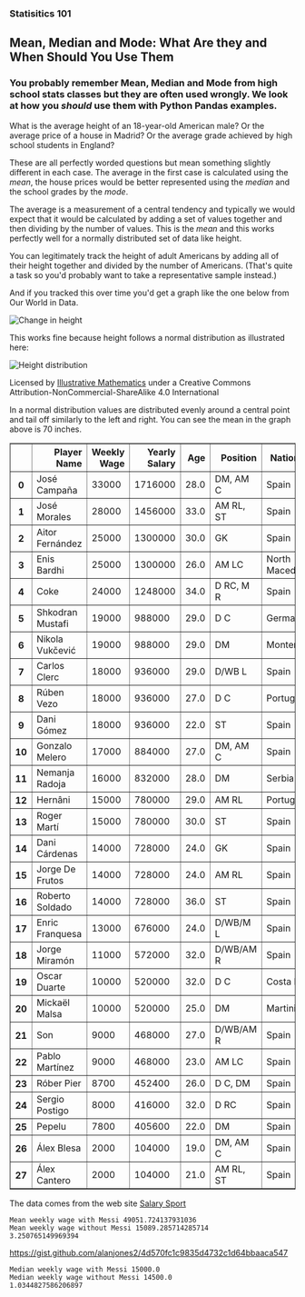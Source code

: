 ### Statisitics 101

## Mean, Median and Mode: What Are they and When Should You Use Them

### You probably remember Mean, Median and Mode from high school stats classes but they are often used wrongly. We look at how you _should_ use them with Python Pandas examples.

What is the average height of an 18-year-old American male? Or the average price of a house in Madrid? Or the average grade achieved by high school students in England?

These are all perfectly worded questions but mean something slightly different in each case. The average in the first case is calculated using the _mean_, the house prices would be better represented using the _median_ and the school grades by the _mode_.

The average is a measurement of a central tendency and typically we would expect that it would be calculated by adding a set of values  together and then dividing by the number of values. This is the _mean_ and this works perfectly well for a normally distributed set of data like height.

You can legitimately track the height of adult Americans by adding all of their height together and divided by the number of Americans. (That's quite a task so you'd probably want to take a representative sample instead.)

And if you tracked this over time you'd get a graph like the one below from Our World in Data.


![Change in height](https://github.com/alanjones2/Alan-Jones-article-code/raw/master/meanmedianmode/images/changeinheight.png)

This works fine because height follows a normal distribution as illustrated here:

![Height distribution](https://github.com/alanjones2/Alan-Jones-article-code/raw/master/meanmedianmode/images/heightnormaldist.jpg)

Licensed by [Illustrative Mathematics](https://illustrativemathematics.org/) under a
Creative Commons Attribution-NonCommercial-ShareAlike 4.0 International 

In a normal distribution values are distributed evenly around a central point and tail off similarly to the left and right. You can see the mean in the graph above is 70 inches.




<div>
<style scoped>
    .dataframe tbody tr th:only-of-type {
        vertical-align: middle;
    }

    .dataframe tbody tr th {
        vertical-align: top;
    }

    .dataframe thead th {
        text-align: right;
    }
</style>
<table border="1" class="dataframe">
  <thead>
    <tr style="text-align: right;">
      <th></th>
      <th>Player Name</th>
      <th>Weekly Wage</th>
      <th>Yearly Salary</th>
      <th>Age</th>
      <th>Position</th>
      <th>Nationality</th>
    </tr>
  </thead>
  <tbody>
    <tr>
      <th>0</th>
      <td>José Campaña</td>
      <td>33000</td>
      <td>1716000</td>
      <td>28.0</td>
      <td>DM, AM C</td>
      <td>Spain</td>
    </tr>
    <tr>
      <th>1</th>
      <td>José Morales</td>
      <td>28000</td>
      <td>1456000</td>
      <td>33.0</td>
      <td>AM RL, ST</td>
      <td>Spain</td>
    </tr>
    <tr>
      <th>2</th>
      <td>Aitor Fernández</td>
      <td>25000</td>
      <td>1300000</td>
      <td>30.0</td>
      <td>GK</td>
      <td>Spain</td>
    </tr>
    <tr>
      <th>3</th>
      <td>Enis Bardhi</td>
      <td>25000</td>
      <td>1300000</td>
      <td>26.0</td>
      <td>AM LC</td>
      <td>North Macedonia</td>
    </tr>
    <tr>
      <th>4</th>
      <td>Coke</td>
      <td>24000</td>
      <td>1248000</td>
      <td>34.0</td>
      <td>D RC, M R</td>
      <td>Spain</td>
    </tr>
    <tr>
      <th>5</th>
      <td>Shkodran Mustafi</td>
      <td>19000</td>
      <td>988000</td>
      <td>29.0</td>
      <td>D C</td>
      <td>Germany</td>
    </tr>
    <tr>
      <th>6</th>
      <td>Nikola Vukčević</td>
      <td>19000</td>
      <td>988000</td>
      <td>29.0</td>
      <td>DM</td>
      <td>Montenegro</td>
    </tr>
    <tr>
      <th>7</th>
      <td>Carlos Clerc</td>
      <td>18000</td>
      <td>936000</td>
      <td>29.0</td>
      <td>D/WB L</td>
      <td>Spain</td>
    </tr>
    <tr>
      <th>8</th>
      <td>Rúben Vezo</td>
      <td>18000</td>
      <td>936000</td>
      <td>27.0</td>
      <td>D C</td>
      <td>Portugal</td>
    </tr>
    <tr>
      <th>9</th>
      <td>Dani Gómez</td>
      <td>18000</td>
      <td>936000</td>
      <td>22.0</td>
      <td>ST</td>
      <td>Spain</td>
    </tr>
    <tr>
      <th>10</th>
      <td>Gonzalo Melero</td>
      <td>17000</td>
      <td>884000</td>
      <td>27.0</td>
      <td>DM, AM C</td>
      <td>Spain</td>
    </tr>
    <tr>
      <th>11</th>
      <td>Nemanja Radoja</td>
      <td>16000</td>
      <td>832000</td>
      <td>28.0</td>
      <td>DM</td>
      <td>Serbia</td>
    </tr>
    <tr>
      <th>12</th>
      <td>Hernâni</td>
      <td>15000</td>
      <td>780000</td>
      <td>29.0</td>
      <td>AM RL</td>
      <td>Portugal</td>
    </tr>
    <tr>
      <th>13</th>
      <td>Roger Martí</td>
      <td>15000</td>
      <td>780000</td>
      <td>30.0</td>
      <td>ST</td>
      <td>Spain</td>
    </tr>
    <tr>
      <th>14</th>
      <td>Dani Cárdenas</td>
      <td>14000</td>
      <td>728000</td>
      <td>24.0</td>
      <td>GK</td>
      <td>Spain</td>
    </tr>
    <tr>
      <th>15</th>
      <td>Jorge De Frutos</td>
      <td>14000</td>
      <td>728000</td>
      <td>24.0</td>
      <td>AM RL</td>
      <td>Spain</td>
    </tr>
    <tr>
      <th>16</th>
      <td>Roberto Soldado</td>
      <td>14000</td>
      <td>728000</td>
      <td>36.0</td>
      <td>ST</td>
      <td>Spain</td>
    </tr>
    <tr>
      <th>17</th>
      <td>Enric Franquesa</td>
      <td>13000</td>
      <td>676000</td>
      <td>24.0</td>
      <td>D/WB/M L</td>
      <td>Spain</td>
    </tr>
    <tr>
      <th>18</th>
      <td>Jorge Miramón</td>
      <td>11000</td>
      <td>572000</td>
      <td>32.0</td>
      <td>D/WB/AM R</td>
      <td>Spain</td>
    </tr>
    <tr>
      <th>19</th>
      <td>Oscar Duarte</td>
      <td>10000</td>
      <td>520000</td>
      <td>32.0</td>
      <td>D C</td>
      <td>Costa Rica</td>
    </tr>
    <tr>
      <th>20</th>
      <td>Mickaël Malsa</td>
      <td>10000</td>
      <td>520000</td>
      <td>25.0</td>
      <td>DM</td>
      <td>Martinique</td>
    </tr>
    <tr>
      <th>21</th>
      <td>Son</td>
      <td>9000</td>
      <td>468000</td>
      <td>27.0</td>
      <td>D/WB/AM R</td>
      <td>Spain</td>
    </tr>
    <tr>
      <th>22</th>
      <td>Pablo Martínez</td>
      <td>9000</td>
      <td>468000</td>
      <td>23.0</td>
      <td>AM LC</td>
      <td>Spain</td>
    </tr>
    <tr>
      <th>23</th>
      <td>Róber Pier</td>
      <td>8700</td>
      <td>452400</td>
      <td>26.0</td>
      <td>D C, DM</td>
      <td>Spain</td>
    </tr>
    <tr>
      <th>24</th>
      <td>Sergio Postigo</td>
      <td>8000</td>
      <td>416000</td>
      <td>32.0</td>
      <td>D RC</td>
      <td>Spain</td>
    </tr>
    <tr>
      <th>25</th>
      <td>Pepelu</td>
      <td>7800</td>
      <td>405600</td>
      <td>22.0</td>
      <td>DM</td>
      <td>Spain</td>
    </tr>
    <tr>
      <th>26</th>
      <td>Álex Blesa</td>
      <td>2000</td>
      <td>104000</td>
      <td>19.0</td>
      <td>DM, AM C</td>
      <td>Spain</td>
    </tr>
    <tr>
      <th>27</th>
      <td>Álex Cantero</td>
      <td>2000</td>
      <td>104000</td>
      <td>21.0</td>
      <td>AM RL, ST</td>
      <td>Spain</td>
    </tr>
  </tbody>
</table>
</div>



The data comes from the web site [Salary Sport](https://salarysport.com/football/la-liga/levante/)

    Mean weekly wage with Messi 49051.724137931036
    Mean weekly wage without Messi 15089.285714285714
    3.250765149969394
    

https://gist.github.com/alanjones2/4d570fc1c9835d4732c1d64bbaaca547

    Median weekly wage with Messi 15000.0
    Median weekly wage without Messi 14500.0
    1.0344827586206897
    
